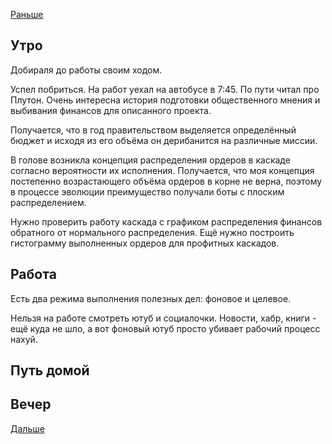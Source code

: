 [Раньше](2021.01.14.md)  
## Утро
Добираля до работы своим ходом.

Успел побриться. На работ уехал на автобусе в 7:45. По пути читал про Плутон. Очень интересна история подготовки общественного мнения и выбивания финансов для описанного проекта.

Получается, что в год правительством выделяется определённый бюджет и исходя из его объёма он дерибанится на различные миссии.

В голове возникла концепция распределения ордеров в каскаде согласно вероятности их исполнения. Получается, что моя концепция постепенно возрастающего объёма ордеров в корне не верна, поэтому в процессе эволюции преимущество получали боты с плоским распределением.

Нужно проверить работу каскада с графиком распределения финансов обратного от нормального распределения. Ещё нужно построить гистограмму выполненных ордеров для профитных каскадов.
## Работа
Есть два режима выполнения полезных дел: фоновое и целевое.

Нельзя на работе смотреть ютуб и социалочки. Новости, хабр, книги - ещё куда не шло, а вот фоновый ютуб просто убивает рабочий процесс нахуй.
## Путь домой
## Вечер
[Дальше](2021.01.16.md)
